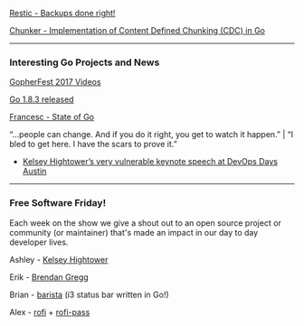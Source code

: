 
[Restic - Backups done right!](https://restic.github.io/)

[Chunker - Implementation of Content Defined Chunking (CDC) in Go](https://github.com/restic/chunker)





---

### Interesting Go Projects and News




[GopherFest 2017 Videos](https://www.youtube.com/watch?v=giUatBmmb_Y)

[Go 1.8.3 released](https://groups.google.com/forum/#!topic/golang-nuts/oUOV9PFq_8s)

[Francesc - State of Go](https://talks.golang.org/2017/state-of-go-may.slide)

“...people can change. And if you do it right, you get to watch it happen.” | “I bled to get here. I have the scars to prove it.” 
- [Kelsey Hightower’s very vulnerable keynote speech at DevOps Days Austin](https://www.youtube.com/watch?v=36S7N7OZSTI&feature=youtu.be&t=45m30s)







---

### Free Software Friday!

Each week on the show we give a shout out to an open source project or community (or maintainer) that's made an impact in our day to day developer lives.


Ashley - [Kelsey Hightower](https://twitter.com/kelseyhightower)

Erik -  [Brendan Gregg](http://brendangregg.com/)

Brian - [barista](https://github.com/soumya92/barista) (i3 status bar written in Go!)

Alex - [rofi](https://davedavenport.github.io/rofi/) + [rofi-pass](https://github.com/carnager/rofi-pass) 


